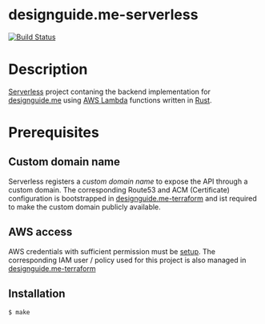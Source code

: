 # designguide.me-serverless
[![Build Status](https://travis-ci.org/pkissling/designguide.me-serverless.svg?branch=master)](https://travis-ci.org/pkissling/designguide.me-serverless)

# Description
[Serverless](https://www.serverless.com/) project contaning the backend implementation for [designguide.me](https://designguide.me) using [AWS Lambda](https://aws.amazon.com/lambda/) functions written in [Rust](https://www.rust-lang.org/).

# Prerequisites

## Custom domain name
Serverless registers a *custom domain name* to expose the API through a custom domain.
The corresponding Route53 and ACM (Certificate) configuration is bootstrapped in [designguide.me-terraform](https://github.com/pkissling/designguide.me-terraform) and ist required to make the custom domain publicly available.

## AWS access
AWS credentials with sufficient permission must be [setup](https://docs.aws.amazon.com/cli/latest/userguide/cli-configure-files.html).
The corresponding IAM user / policy used for this project is also managed in [designguide.me-terraform](https://github.com/pkissling/designguide.me-terraform/blob/master/iam/serverless.tf)

## Installation

  ```
  $ make
  ```